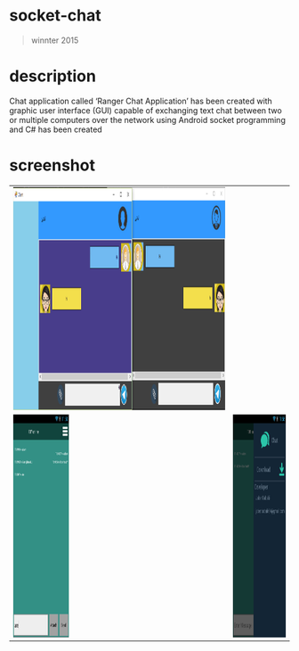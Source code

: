 # socket-chat
>winnter 2015

# description
Chat application called ‘Ranger Chat Application’ has been created with graphic user interface (GUI) capable of exchanging text chat between two or multiple computers over the network using Android socket programming and C# has been created

# screenshot

<table style="width:100%">
  <tr>
    <td><img src="https://github.com/JaberBabaki/socket-chat/blob/master/screenshot/C%23/1.jpg" width="400" height="400" /></td>
  </tr>
    <tr>
    <td><img src="https://github.com/JaberBabaki/socket-chat/blob/master/screenshot/android/1.png" width="100" height="400" /></td>
    <td><img src="https://github.com/JaberBabaki/socket-chat/blob/master/screenshot/android/2.png" width="100" height="400" /></td>
  </tr>
</table>
